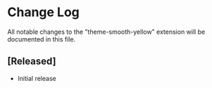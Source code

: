 # Change Log
All notable changes to the "theme-smooth-yellow" extension will be documented in this file.

## [Released]
- Initial release
